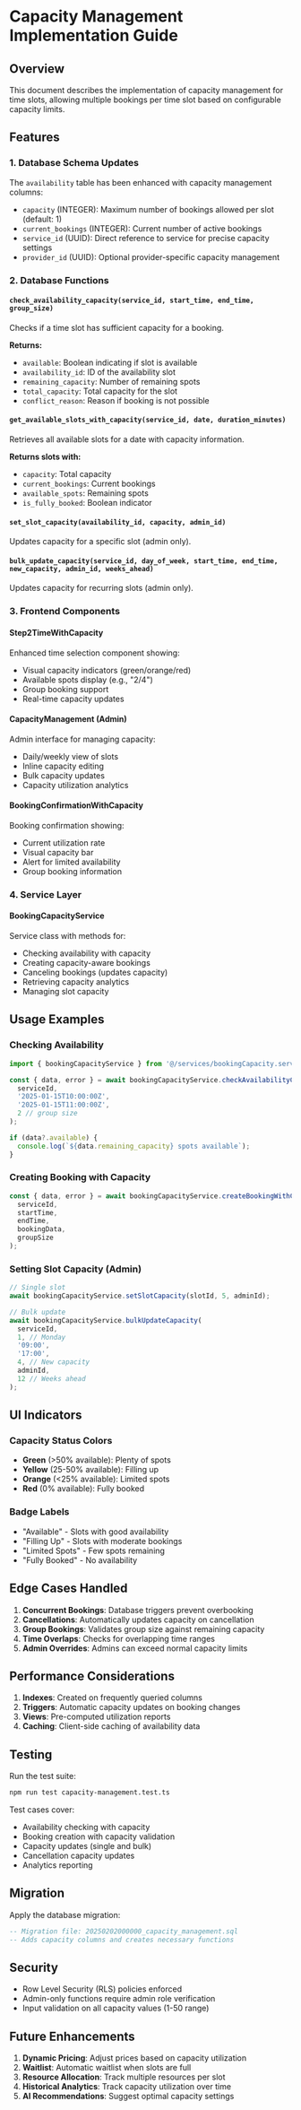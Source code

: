 # Capacity Management Implementation Guide

## Overview

This document describes the implementation of capacity management for time slots, allowing multiple bookings per time slot based on configurable capacity limits.

## Features

### 1. Database Schema Updates

The `availability` table has been enhanced with capacity management columns:

- `capacity` (INTEGER): Maximum number of bookings allowed per slot (default: 1)
- `current_bookings` (INTEGER): Current number of active bookings
- `service_id` (UUID): Direct reference to service for precise capacity settings
- `provider_id` (UUID): Optional provider-specific capacity management

### 2. Database Functions

#### `check_availability_capacity(service_id, start_time, end_time, group_size)`
Checks if a time slot has sufficient capacity for a booking.

**Returns:**
- `available`: Boolean indicating if slot is available
- `availability_id`: ID of the availability slot
- `remaining_capacity`: Number of remaining spots
- `total_capacity`: Total capacity for the slot
- `conflict_reason`: Reason if booking is not possible

#### `get_available_slots_with_capacity(service_id, date, duration_minutes)`
Retrieves all available slots for a date with capacity information.

**Returns slots with:**
- `capacity`: Total capacity
- `current_bookings`: Current bookings
- `available_spots`: Remaining spots
- `is_fully_booked`: Boolean indicator

#### `set_slot_capacity(availability_id, capacity, admin_id)`
Updates capacity for a specific slot (admin only).

#### `bulk_update_capacity(service_id, day_of_week, start_time, end_time, new_capacity, admin_id, weeks_ahead)`
Updates capacity for recurring slots (admin only).

### 3. Frontend Components

#### Step2TimeWithCapacity
Enhanced time selection component showing:
- Visual capacity indicators (green/orange/red)
- Available spots display (e.g., "2/4")
- Group booking support
- Real-time capacity updates

#### CapacityManagement (Admin)
Admin interface for managing capacity:
- Daily/weekly view of slots
- Inline capacity editing
- Bulk capacity updates
- Capacity utilization analytics

#### BookingConfirmationWithCapacity
Booking confirmation showing:
- Current utilization rate
- Visual capacity bar
- Alert for limited availability
- Group booking information

### 4. Service Layer

#### BookingCapacityService
Service class with methods for:
- Checking availability with capacity
- Creating capacity-aware bookings
- Canceling bookings (updates capacity)
- Retrieving capacity analytics
- Managing slot capacity

## Usage Examples

### Checking Availability

```typescript
import { bookingCapacityService } from '@/services/bookingCapacity.service';

const { data, error } = await bookingCapacityService.checkAvailabilityCapacity(
  serviceId,
  '2025-01-15T10:00:00Z',
  '2025-01-15T11:00:00Z',
  2 // group size
);

if (data?.available) {
  console.log(`${data.remaining_capacity} spots available`);
}
```

### Creating Booking with Capacity

```typescript
const { data, error } = await bookingCapacityService.createBookingWithCapacity(
  serviceId,
  startTime,
  endTime,
  bookingData,
  groupSize
);
```

### Setting Slot Capacity (Admin)

```typescript
// Single slot
await bookingCapacityService.setSlotCapacity(slotId, 5, adminId);

// Bulk update
await bookingCapacityService.bulkUpdateCapacity(
  serviceId,
  1, // Monday
  '09:00',
  '17:00',
  4, // New capacity
  adminId,
  12 // Weeks ahead
);
```

## UI Indicators

### Capacity Status Colors
- **Green** (>50% available): Plenty of spots
- **Yellow** (25-50% available): Filling up
- **Orange** (<25% available): Limited spots
- **Red** (0% available): Fully booked

### Badge Labels
- "Available" - Slots with good availability
- "Filling Up" - Slots with moderate bookings
- "Limited Spots" - Few spots remaining
- "Fully Booked" - No availability

## Edge Cases Handled

1. **Concurrent Bookings**: Database triggers prevent overbooking
2. **Cancellations**: Automatically updates capacity on cancellation
3. **Group Bookings**: Validates group size against remaining capacity
4. **Time Overlaps**: Checks for overlapping time ranges
5. **Admin Overrides**: Admins can exceed normal capacity limits

## Performance Considerations

1. **Indexes**: Created on frequently queried columns
2. **Triggers**: Automatic capacity updates on booking changes
3. **Views**: Pre-computed utilization reports
4. **Caching**: Client-side caching of availability data

## Testing

Run the test suite:
```bash
npm run test capacity-management.test.ts
```

Test cases cover:
- Availability checking with capacity
- Booking creation with capacity validation
- Capacity updates (single and bulk)
- Cancellation capacity updates
- Analytics reporting

## Migration

Apply the database migration:
```sql
-- Migration file: 20250202000000_capacity_management.sql
-- Adds capacity columns and creates necessary functions
```

## Security

- Row Level Security (RLS) policies enforced
- Admin-only functions require admin role verification
- Input validation on all capacity values (1-50 range)

## Future Enhancements

1. **Dynamic Pricing**: Adjust prices based on capacity utilization
2. **Waitlist**: Automatic waitlist when slots are full
3. **Resource Allocation**: Track multiple resources per slot
4. **Historical Analytics**: Track capacity utilization over time
5. **AI Recommendations**: Suggest optimal capacity settings